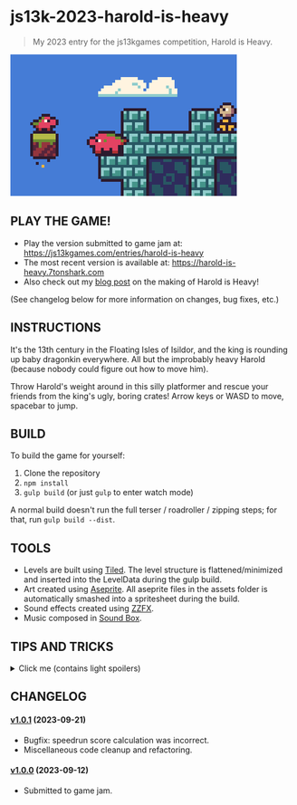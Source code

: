 # js13k-2023-harold-is-heavy

> My 2023 entry for the js13kgames competition, Harold is Heavy.

![Welcome Screenshot](dist/final/400x250.png)

## PLAY THE GAME!

 - Play the version submitted to game jam at: https://js13kgames.com/entries/harold-is-heavy
 - The most recent version is available at: https://harold-is-heavy.7tonshark.com
 - Also check out my [blog post](https://7tonshark.com/posts/making-of-js13k-2023-harold-is-heavy/) on the making of Harold is Heavy!

(See changelog below for more information on changes, bug fixes, etc.)

## INSTRUCTIONS

It's the 13th century in the Floating Isles of Isildor, and the king is rounding up baby dragonkin everywhere. All but the improbably heavy Harold (because nobody could figure out how to move him).

Throw Harold's weight around in this silly platformer and rescue your friends from the king's ugly, boring crates! Arrow keys or WASD to move, spacebar to jump.

## BUILD

To build the game for yourself:

 1. Clone the repository
 2. `npm install`
 3. `gulp build` (or just `gulp` to enter watch mode)

A normal build doesn't run the full terser / roadroller / zipping steps; for that, run `gulp build --dist`.

## TOOLS

 - Levels are built using [Tiled](https://www.mapeditor.org/). The level structure is flattened/minimized and inserted into the LevelData during the gulp build.
 - Art created using [Aseprite](https://www.aseprite.org/). All aseprite files in the assets folder is automatically smashed into a spritesheet during the build.
 - Sound effects created using [ZZFX](https://killedbyapixel.github.io/ZzFX/).
 - Music composed in [Sound Box](https://sb.bitsnbites.eu/).

## TIPS AND TRICKS

<details>
  <summary>Click me (contains light spoilers)</summary>
  
  - As the end-game victory screen suggests, you can jump to any level with number keys 1-4.
  - You can also jump to the victory screen by pressing 5.
  - The victory screen will replay your last COMPLETED level, so you can trick it into playing a replay of another level by playing a level and then pressing 5 after completing it.
  - Your speedrun score is based on the total seconds spent in each level. Your time is tracked separately for each level and is updated when you complete a level.
  - Note that enemies left alive have a 5 second penalty, so for maximum points, crush every enemy and rescue your friends as quickly as possible.
</details>

## CHANGELOG

#### [v1.0.1](https://github.com/elliot-nelson/js13k-2023-harold-is-heavy/releases/tag/v1.0.1) (2023-09-21)

 - Bugfix: speedrun score calculation was incorrect.
 - Miscellaneous code cleanup and refactoring.

#### [v1.0.0](https://github.com/elliot-nelson/js13k-2023-harold-is-heavy/releases/tag/v1.0.0) (2023-09-12)

 - Submitted to game jam.
